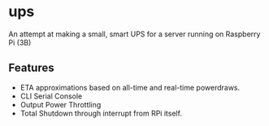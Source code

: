 # ups

An attempt at making a small, smart UPS for a server running on Raspberry Pi (3B)

## Features

* ETA approximations based on all-time and real-time powerdraws.
* CLI Serial Console
* Output Power Throttling
* Total Shutdown through interrupt from RPi itself.
